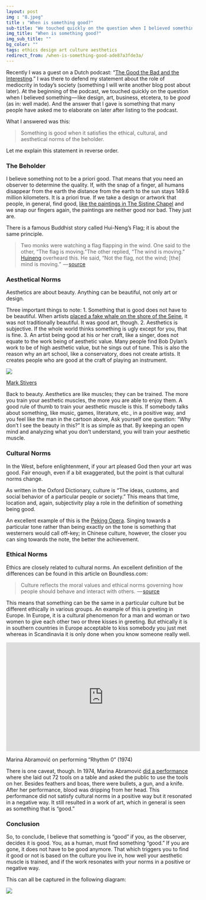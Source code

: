```yaml
---
layout: post
img : "8.jpeg"
title : "When is something good?"
sub-title: "We touched quickly on the question when I believed something — like design, art, business, etcetera, to be good"
img_title: "When is something good?"
img_sub_title: ""
bg_color: ""
tags: ethics design art culture aesthetics
redirect_from: /when-is-something-good-ade87a3fde3a/
---
```


Recently I was a guest on a Dutch podcast: “[The Good the Bad and the Interesting](https://vasilis.nl/gbi/2017/04/22/bob-van-luijt/).” I was there to defend my statement about the role of mediocrity in today’s society (something I will write another blog post about later). At the beginning of the podcast, we touched quickly on the question when I believed something — like design, art, business, etcetera, to be _good_ (as in: well made). And the answer that I gave is something that many people have asked me to elaborate on later after listing to the podcast.

What I answered was this:

> Something is good when it satisfies the ethical, cultural, and aesthetical norms of the beholder.

Let me explain this statement in reverse order.

### The Beholder

I believe something not to be a priori good. That means that you need an observer to determine the quality. If, with the snap of a finger, all humans disappear from the earth the distance from the earth to the sun stays 149.6 million kilometers. It is a priori true. If we take a design or artwork that people, in general, find good, [like the paintings in The Sistine Chapel](https://upload.wikimedia.org/wikipedia/commons/8/82/Sistina-interno.jpg) and we snap our fingers again, the paintings are neither good nor bad. They just are.

There is a famous Buddhist story called Hui-Neng’s Flag; it is about the same principle.

> Two monks were watching a flag flapping in the wind. One said to the other, “The flag is moving.”The other replied, “The wind is moving.” [Huineng](https://en.wikipedia.org/wiki/Huineng "Huineng") overheard this. He said, “Not the flag, not the wind; [the] mind is moving.”
>  — [source](https://en.wikipedia.org/wiki/The_Gateless_Gate#Case_29:_Not_The_Wind.2C_Not_The_Flag)

### Aesthetical Norms

Aesthetics are about beauty.
Anything can be beautiful, not only art or design.

Three important things to note:
1\. Something that is good does not have to be beautiful. When artists [placed a fake whale on the shore of the Seine](http://uk.businessinsider.com/fake-dead-sperm-whale-river-seine-paris-france-art-installation-captain-boomer-2017-7), it was not traditionally beautiful. It was good art, though.
2\. Aesthetics is subjective. If the whole world thinks something is ugly except for you, that is fine.
3\. An artist being good at his or her craft, like a singer, does not equate to the work being of aesthetic value. Many people find Bob Dylan’s work to be of high aesthetic value, but he sings out of tune. This is also the reason why an art school, like a conservatory, does not create artists. It creates people who are good at the craft of playing an instrument.

![](https://cdn-images-1.medium.com/max/600/1*bwkl0VofmGK2hB4n03rsqA.gif)

[Mark Stivers](http://www.markstivers.com)


Back to beauty. Aesthetics are like muscles; they can be trained. The more you train your aesthetic muscles, the more you are able to enjoy them. A good rule of thumb to train your aesthetic muscle is this. If somebody talks about something, like music, games, literature, etc., in a positive way, and you feel like the man in the cartoon above, Ask yourself one question: “Why don’t I see the beauty in this?” It is as simple as that. By keeping an open mind and analyzing what you don’t understand, you will train your aesthetic muscle.

### Cultural Norms

In the West, before enlightenment, if your art pleased God then your art was good. Fair enough, even if a bit exaggerated, but the point is that cultural norms change.

As written in the Oxford Dictionary, culture is “The ideas, customs, and social behavior of a particular people or society.” This means that time, location and, again, subjectivity play a role in the definition of something being good.

An excellent example of this is the [Peking Opera](https://www.researchgate.net/publication/51173559_Acoustical_Study_of_Classical_Peking_Opera_Singing). Singing towards a particular tone rather than being exactly on the tone is something that westerners would call off-key; in Chinese culture, however, the closer you can sing towards the note, the better the achievement.

### Ethical Norms

Ethics are closely related to cultural norms. An excellent definition of the differences can be found in this article on Boundless.com:

> Culture reflects the moral values and ethical norms governing how people should behave and interact with others.
>  — [source](https://www.boundless.com/management/textbooks/boundless-management-textbook/ethics-in-business-13/ethics-an-overview-95/culture-and-ethics-448-8309/)

This means that something can be the same in a particular culture but be different ethically in various groups. An example of this is greeting in Europe. In Europe, it is a cultural phenomenon for a man and woman or two women to give each other two or three kisses in greeting. But ethically it is in southern countries in Europe acceptable to kiss somebody you just met whereas in Scandinavia it is only done when you know someone really well.
<iframe src="https://www.youtube.com/embed/xTBkbseXfOQ?feature=oembed" width="525" height="295" frameborder="0" scrolling="no"></iframe>

Marina Abramović on performing “Rhythm 0” (1974)


There is one caveat, though. In 1974, Marina Abramović [did a performance](https://art21.org/gallery/marina-abramovic-artwork-survey-1970s/#2) where she laid out 72 tools on a table and asked the public to use the tools on her. Besides feathers and boas, there were bullets, a gun, and a knife. After her performance, blood was dripping from her head. This performance did not satisfy cultural norms in a positive way but it resonated in a negative way. It still resulted in a work of art, which in general is seen as something that is “good.”

### Conclusion

So, to conclude, I believe that something is “good” if you, as the observer, decides it is good. You, as a human, must find something “good.” If you are gone, it does not have to be good anymore. That which triggers you to find it good or not is based on the culture you live in, how well your aesthetic muscle is trained, and if the work resonates with your norms in a positive or negative way.

This can all be captured in the following diagram:

![](https://cdn-images-1.medium.com/max/800/1*c2Ratygdj3ktBSPfT3mfTA.png)
